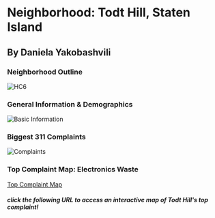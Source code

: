 # Neighborhood: Todt Hill, Staten Island
## By Daniela Yakobashvili           



### Neighborhood Outline
![HC6](dyakoby.github.io/HC6.png)



### General Information & Demographics
![Basic Information](dyakoby.github.io/Basic.png)



### Biggest 311 Complaints 
![Complaints](dyakoby.github.io/complaints.png)



### Top Complaint Map: Electronics Waste 
[Top Complaint Map](https://dyakoby.github.io/complaintMap.html)
#### *click the following URL to access an interactive map of Todt Hill's top complaint!* 